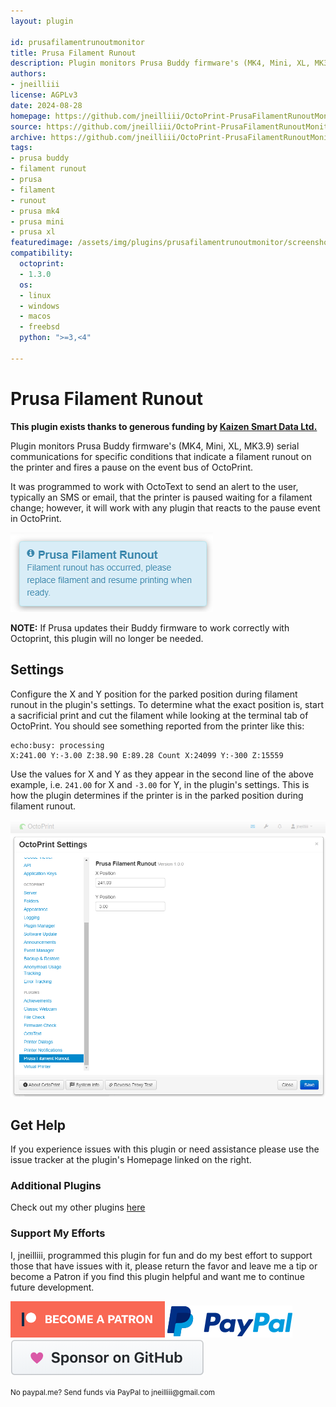 ```yaml
---
layout: plugin

id: prusafilamentrunoutmonitor
title: Prusa Filament Runout
description: Plugin monitors Prusa Buddy firmware's (MK4, Mini, XL, MK3.9) serial communications for specific conditions that indicate a filament runout on the printer and fires a pause on the event bus of OctoPrint.
authors:
- jneilliii
license: AGPLv3
date: 2024-08-28
homepage: https://github.com/jneilliii/OctoPrint-PrusaFilamentRunoutMonitor
source: https://github.com/jneilliii/OctoPrint-PrusaFilamentRunoutMonitor
archive: https://github.com/jneilliii/OctoPrint-PrusaFilamentRunoutMonitor/archive/master.zip
tags:
- prusa buddy
- filament runout
- prusa
- filament
- runout
- prusa mk4
- prusa mini
- prusa xl
featuredimage: /assets/img/plugins/prusafilamentrunoutmonitor/screenshot_popup.png
compatibility:
  octoprint:
  - 1.3.0
  os:
  - linux
  - windows
  - macos
  - freebsd
  python: ">=3,<4"

---
```

# Prusa Filament Runout

**This plugin exists thanks to generous funding by [Kaizen Smart Data Ltd.](https://kaizensmartdata.com/)**

Plugin monitors Prusa Buddy firmware's (MK4, Mini, XL, MK3.9) serial communications for specific conditions that indicate
a filament runout on the printer and fires a pause on the event bus of OctoPrint.

It was programmed to work with OctoText to send an alert to the user, typically an SMS or email, that the printer is
paused waiting for a filament change; however, it will work with any plugin that reacts to the pause event in OctoPrint.

![popup screenshot](/assets/img/plugins/prusafilamentrunoutmonitor/screenshot_popup.png)

**NOTE:** If Prusa updates their Buddy firmware to work correctly with Octoprint, this plugin will no longer be needed.

## Settings

Configure the X and Y position for the parked position during filament runout in the plugin's settings. To determine what
the exact position is, start a sacrificial print and cut the filament while looking at the terminal tab of OctoPrint.
You should see something reported from the printer like this:

```
echo:busy: processing
X:241.00 Y:-3.00 Z:38.90 E:89.28 Count X:24099 Y:-300 Z:15559
```
Use the values for X and Y as they appear in the second line of the above example, i.e. `241.00` for X and `-3.00` for Y,
in the plugin's settings. This is how the plugin determines if the printer is in the parked position during filament
runout.

![settings screenshot](/assets/img/plugins/prusafilamentrunoutmonitor/screenshot_settings.png)

## Get Help

If you experience issues with this plugin or need assistance please use the issue tracker at the plugin's Homepage linked on the right.

### Additional Plugins

Check out my other plugins [here](https://plugins.octoprint.org/by_author/#jneilliii)

### Support My Efforts
I, jneilliii, programmed this plugin for fun and do my best effort to support those that have issues with it, please return the favor and leave me a tip or become a Patron if you find this plugin helpful and want me to continue future development.

[![Patreon](/assets/img/plugins/prusafilamentrunoutmonitor/patreon-with-text-new.png)](https://www.patreon.com/jneilliii) [![paypal](/assets/img/plugins/prusafilamentrunoutmonitor/paypal-with-text.png)](https://paypal.me/jneilliii) [![GitHub](/assets/img/plugins/prusafilamentrunoutmonitor/github.png)](https://github.com/sponsors/jneilliii)

<small>No paypal.me? Send funds via PayPal to jneilliii&#64;gmail&#46;com</small>
